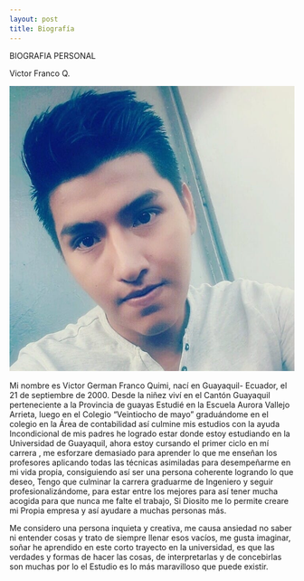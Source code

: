 ```yaml
---
layout: post
title: Biografía
---
```


BIOGRAFIA 	PERSONAL

Victor Franco Q.


![foto1.jpg](https://github.com/victorfrancoq/victorfrancoq.github.io/blob/master/images/foto1.jpg)

Mi nombre es Victor German Franco Quimi, nací en Guayaquil- Ecuador, el 21 de septiembre de 2000.
Desde la niñez viví en el Cantón Guayaquil perteneciente a la Provincia de guayas Estudié en la
Escuela Aurora Vallejo Arrieta, luego en el Colegio “Veintiocho de mayo” graduándome en el colegio
en la Área de contabilidad así culmine mis estudios con la ayuda Incondicional de mis padres he
logrado estar donde estoy estudiando en la Universidad de Guayaquil, ahora estoy cursando el primer
ciclo en mí carrera , me esforzare demasiado para aprender lo que me enseñan los profesores aplicando 
todas las técnicas asimiladas para desempeñarme en mi vida propia, consiguiendo así ser una persona
coherente logrando lo que deseo, Tengo que culminar la carrera graduarme de Ingeniero y seguir 
profesionalizándome, para estar entre los mejores para así tener mucha acogida para que nunca me
falte el trabajo, Si Diosito me lo permite creare mi Propia empresa y así ayudare a muchas personas más.

Me considero una persona inquieta y creativa, me causa ansiedad no saber ni entender cosas y trato
de siempre llenar esos vacíos, me gusta imaginar, soñar he aprendido en este corto trayecto en la
universidad, es que las verdades y formas de hacer las cosas, de interpretarlas y de concebirlas 
son muchas por lo el Estudio es lo más maravilloso que puede existir.




